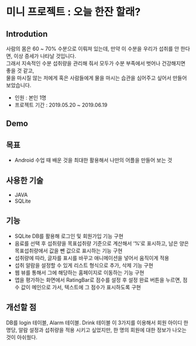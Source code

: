 # 미니 프로젝트 : 오늘 한잔 할래?

## Introdution
사람의 몸은 60 ~ 70% 수분으로 이뤄져 있는데, 만약 이 수분을 우리가 섭취를 안 한다면, 이상 증세가 나타날 것입니다.<br/>
그래서 지속적인 수분 섭취량을 관리해 줘서 모두가 수분 부족에서 벗어나 건강해지면 좋을 것 같고,</br>
물을 마시질 않는 저에게 혹은 사람들에게 물을 마시는 습관을 심어주고 싶어서 만들어 보았습니다.
- 인원 : 본인 1명
- 프로젝트 기간 : 2019.05.20 ~ 2019.06.19

## Demo


## 목표
- Android 수업 때 배운 것을 최대한 활용해서 나만의 어플을 만들어 보는 것


## 사용한 기술
- JAVA
- SQLite


## 기능
- SQLite DB를 활용해 로그인 및 회원가입 기능 구현
- 음료를 선택 후 섭취량을 목표섭취량 기준으로 계산해서 ‘%’로 표시하고, 남은 양은 목표섭취량에서 값을 뺀 값으로 표시하는 기능 구현
- 섭취량에 따라, 글자를 표시를 바꾸고 애니메이션을 넣어서 움직이게 적용
- 섭취 알람을 설정할 수 있게 리스트 형식으로 추가, 삭제 기능 구현 
- 웹 뷰를 통해서 그에 해당하는 홈페이지로 이동하는 기능 구현
- 앱을 평가하는 화면에서 RatingBar로 점수를 설정 후 설정 완료 버튼을 누르면, 점수 값이 메인으로 가서, 텍스트에 그 점수가 표시하도록 구현


## 개선할 점
DB를 login 테이블, Alarm 테이블. Drink 테이블 이 3가지를 이용해서 회원 아이디 한 명당,
알람 설정과 섭취량을 적용 시키고 싶었지만, 한 명의 회원에 대한 정보가 나오는 것이 아쉬웠다.
